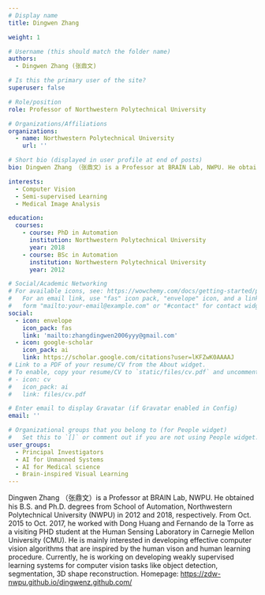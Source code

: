 ```yaml
---
# Display name
title: Dingwen Zhang

weight: 1

# Username (this should match the folder name)
authors:
  - Dingwen Zhang (张鼎文)

# Is this the primary user of the site?
superuser: false

# Role/position
role: Professor of Northwestern Polytechnical University

# Organizations/Affiliations
organizations:
  - name: Northwestern Polytechnical University
    url: ''

# Short bio (displayed in user profile at end of posts)
bio: Dingwen Zhang （张鼎文）is a Professor at BRAIN Lab, NWPU. He obtained his B.S. and Ph.D. degrees from School of Automation, Northwestern Polytechnical University (NWPU) in 2012 and 2018, respectively.

interests:
  - Computer Vision
  - Semi-supervised Learning
  - Medical Image Analysis

education:
  courses:
    - course: PhD in Automation
      institution: Northwestern Polytechnical University
      year: 2018
    - course: BSc in Automation
      institution: Northwestern Polytechnical University
      year: 2012

# Social/Academic Networking
# For available icons, see: https://wowchemy.com/docs/getting-started/page-builder/#icons
#   For an email link, use "fas" icon pack, "envelope" icon, and a link in the
#   form "mailto:your-email@example.com" or "#contact" for contact widget.
social:
  - icon: envelope
    icon_pack: fas
    link: 'mailto:zhangdingwen2006yyy@gmail.com'
  - icon: google-scholar
    icon_pack: ai
    link: https://scholar.google.com/citations?user=lKFZwK0AAAAJ
# Link to a PDF of your resume/CV from the About widget.
# To enable, copy your resume/CV to `static/files/cv.pdf` and uncomment the lines below.
# - icon: cv
#   icon_pack: ai
#   link: files/cv.pdf

# Enter email to display Gravatar (if Gravatar enabled in Config)
email: ''

# Organizational groups that you belong to (for People widget)
#   Set this to `[]` or comment out if you are not using People widget.
user_groups:
  - Principal Investigators
  - AI for Unmanned Systems
  - AI for Medical science
  - Brain-inspired Visual Learning
---
```


Dingwen Zhang （张鼎文）is a Professor at BRAIN Lab, NWPU. He obtained his B.S. and Ph.D. degrees from School of Automation, Northwestern Polytechnical University (NWPU) in 2012 and 2018, respectively. From Oct. 2015 to Oct. 2017, he worked with Dong Huang and Fernando de la Torre as a visiting PHD student at the Human Sensing Laboratory in Carnegie Mellon University (CMU). He is mainly interested in developing effective computer vision algorithms that are inspired by the human vison and human learning procedure. Currently, he is working on developing weakly supervised learning systems for computer vision tasks like object detection, segmentation, 3D shape reconstruction. Homepage: https://zdw-nwpu.github.io/dingwenz.github.com/